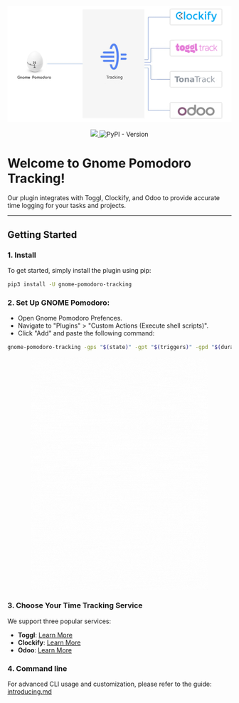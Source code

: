 <p align="center">
  <img src="docs/img/how-does-it-workv4.png" width="1200">
</p>

<p align="center">  
  <!--a href="https://github.com/gnome-pomodoro/gnome-pomodoro-tracking/actions?query=workflow%3APytest">
    <img src="https://github.com/gnome-pomodoro/gnome-pomodoro-tracking/workflows/Pytest/badge.svg">
  </a-->
  <a href="LICENSE">  
    <img src="https://img.shields.io/github/license/gnome-pomodoro/gnome-pomodoro-tracking?style=flat-square" />
  </a>
  <a>
       <img alt="PyPI - Version" src="https://img.shields.io/pypi/v/gnome-pomodoro-tracking">

  </a>
</p>

# Welcome to Gnome Pomodoro Tracking!
Our plugin integrates with Toggl, Clockify, and Odoo to provide accurate time logging for your tasks and projects.


----
## Getting Started

### 1. Install
To get started, simply install the plugin using pip:

```bash
pip3 install -U gnome-pomodoro-tracking
```
 


### 2. Set Up GNOME Pomodoro:


* Open Gnome Pomodoro Prefences.
* Navigate to "Plugins" > "Custom Actions (Execute shell scripts)".
* Click "Add" and paste the following command:

```bash
gnome-pomodoro-tracking -gps "$(state)" -gpt "$(triggers)" -gpd "$(duration)" -gpe "$(elapsed)"
```

<p align="center">  
 <img src="docs/img/gnome-pomodoro-settings.gif" width="400"/>
</p>

### 3. Choose Your Time Tracking Service

We support three popular services:
* **Toggl**:  [Learn More](docs/toggl.md)
* **Clockify**: [Learn More](docs/clockify.md)
* **Odoo**: [Learn More](docs/odoo.md)



### 4. Command line 

For advanced CLI usage and customization, please refer to the guide: [introducing.md](docs/introducing.md)




